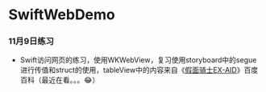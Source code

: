 # SwiftWebDemo
### 11月9日练习
* Swift访问网页的练习，使用WKWebView，复习使用storyboard中的segue进行传值和struct的使用，tableView中的内容来自《[假面骑士EX-AID](https://baike.baidu.com/item/%E5%81%87%E9%9D%A2%E9%AA%91%E5%A3%ABEX-AID/19737915?fr=aladdin)》百度百科（最近在看。。。😂）
